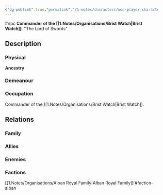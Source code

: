 ```yaml
---
{"dg-publish":true,"permalink":"/1-notes/characters/non-player-characters/geth-astorio/"}
---
```


#npc
**Commander of the [[1.Notes/Organisations/Brist Watch\|Brist Watch]]**.
"The Lord of Swords"
## Description
### Physical
**Ancestry** 

### Demeanour

### Occupation
Commander of the [[1.Notes/Organisations/Brist Watch\|Brist Watch]].

## Relations
### Family
### Allies
### Enemies
### Factions
[[1.Notes/Organisations/Alban Royal Family\|Alban Royal Family]] #faction-alban 

 
